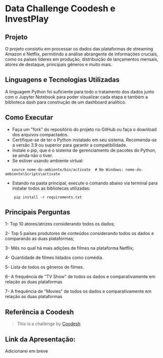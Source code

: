 # Data Challenge Coodesh e InvestPlay

## Projeto
 
O projeto consistiu em processar os dados das plataformas de streaming Amazon e Netflix, permitindo a análise abrangente de informações cruciais, como os países líderes em produção, distribuição de lançamentos mensais, atores de destaque, principais gêneros e muito mais.

## Linguagens e Tecnologias Utilizadas

A linguagem Python foi suficiente para todo o tratamento dos dados junto com o Jupyter Notebook para poder visualizar cada etapa e também a biblioteca dash para construção de um dashboard analítico.


## Como Executar

- Faça um "fork" do repositório do projeto no GitHub ou faça o download dos arquivos compactados.
- Certifique-se de ter o Python instalado em seu sistema. Recomenda-se a versão 3.9 ou superior para garantir a compatibilidade.
- Instale o pip, que é o sistema de gerenciamento de pacotes do Python, se ainda não o tiver.
- Se estiver usando ambiente virtual:
```python3 -m venv nome-do-ambiente
   source nome-do-ambiente/bin/activate  # No Windows: nome-do-ambiente\Scripts\activate
```
- Estando na pasta principal, execute o comando abaixo via terminal para instalar todos as bibliotecas utilizadas:
```
    pip install -r requirements.txt
```

## Principais Perguntas

1- Top 10 atores/atrizes considerando todos os dados;

2- Top 5 países produtores de conteúdos considerando todos os dados e comparando as duas plataformas;

3- Mês no qual há mais adições de filmes na plataforma Netflix;

4- Quantidade de filmes listados como comédia.

5- Lista de todos os gêneros de filmes.

6- A frequência de "TV Show" de todos os dados e comparativamente em relação as duas plataformas

7- A frequência de "Movies" de todos os dados e comparativamente em relação as duas plataformas

## Referência a Coodesh

>  This is a challenge by [Coodesh](https://coodesh.com/)


## Link da Apresentação:
Adicionarei em breve